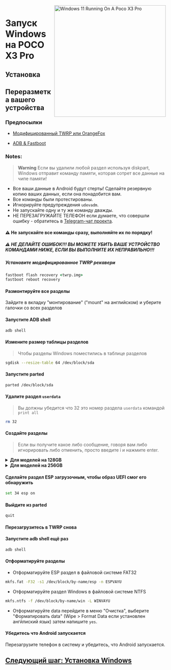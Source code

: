 <img align="right" src="https://github.com/wormstest/src_vayu_windows/blob/main/2Poco X3 Pro Windows.png" width="350" alt="Windows 11 Running On A Poco X3 Pro">


# Запуск Windows на POCO X3 Pro

## Установка

## Переразметка вашего устройства

### Предпосылки

- [Модифицированный TWRP или OrangeFox](../../../../releases/Recoveries)

- [ADB & Fastboot](https://developer.android.com/studio/releases/platform-tools)

### Notes:
> **Warning** Если вы удалили любой раздел используя diskpart, Windows отправит команду памяти, которая сотрет все данные на чипе памяти!
- Все ваши данные в Android будут стерты! Сделайте резервную копию ваших данных, если она понадобится вам.
- Все команды были протестированы.
- Игнорируйте предупреждения `udevadm`.
- Не запускайте одну и ту же команду дважды.
- НЕ ПЕРЕЗАГРУЖАЙТЕ ТЕЛЕФОН если думаете, что совершли ошибку - обратитесь в [Telegram-чат проекта](https://t.me/winonvayualt).

#### ⚠️ Не запускайте все команды сразу, выполняйте их по порядку!

##### ⚠️ НЕ ДЕЛАЙТЕ ОШИБОК!!! ВЫ МОЖЕТЕ УБИТЬ ВАШЕ УСТРОЙСТВО КОМАНДАМИ НИЖЕ, ЕСЛИ ВЫ ВЫПОЛНИТЕ ИХ НЕПРАВИЛЬНО!!!

##### Установите модифицированное TWRP рекавери
```cmd
fastboot flash recovery <twrp.img>
fastboot reboot recovery
```

#### Размонтируйте все разделы
Зайдите в вкладку "монтирование" ("mount" на английском) и уберите галочки со всех разделов

#### Запустите ADB shell
```cmd
adb shell
```

#### Измените размер таблицы разделов
> Чтобы разделы Windows поместились в таблице разделов
```sh
sgdisk --resize-table 64 /dev/block/sda
```

#### Запустите parted
```sh
parted /dev/block/sda
```


#### Удалите раздел `userdata`
> Вы должны убедится что 32 это номер раздела `userdata` командой
>  `print all`
```sh
rm 32
```

#### Создайте разделы
> Если вы получите какое либо сообщение, говоря вам либо игнорировать либо отменить, просто введите i и нажмите enter.

<details>
<summary><b><strong>Для моделей на 128GB</strong></b></summary>



- Создайте раздел для данных Android
```sh
mkpart userdata ext4 11.8GB 68.6GB
```

- Создайте раздел, в который будет установлена Windows
```sh
mkpart win ntfs 68.6GB 126GB
```

- Создайте ESP раздел (будет содержать загрузчик Windows)
```sh
mkpart esp fat32 126GB 127GB 
```
  </summary>
</details>

<details>
<summary><b><strong>Для моделей на 256GB</strong></b></summary>


- Создайте раздел для данных Android
```sh
mkpart userdata ext4 11.8GB 134.6GB
```

- Создайте раздел, в который будет установлена Windows
```sh
mkpart win ntfs 134.6GB 254GB
```

- Создайте ESP раздел (будет содержать загрузчик Windows)
```sh
mkpart esp fat32 254GB 255GB
```
  </summary>
</details>

#### Сделайте раздел ESP загрузочным, чтобы образ UEFI смог его обнаружить
```sh
set 34 esp on
```

#### Выйдите из parted
```sh
quit
```

#### Перезагрузитесь в TWRP снова

#### Запустите adb shell ещё раз
```cmd
adb shell
```

#### Отформатируйте разделы
-  Отформатируйте ESP раздел в файловой системе FAT32
```sh
mkfs.fat -F32 -s1 /dev/block/by-name/esp -n ESPVAYU
```

-  Отформатируйте раздел Windows в файловой системе NTFS
```sh
mkfs.ntfs -f /dev/block/by-name/win -L WINVAYU
```

- Отформатируйте data
перейдите в меню "Очистка", выберите "Форматировать data" (Wipe > Format Data если установлен ангйлиский язык)
затем напишите `yes`.

#### Убедитесь что Android запускается
Перезагрузите телефон в систему и убедитесь, что Android запускается.


## [Следующий шаг: Установка Windows](/guide/Russian/2-install-ru.md)
